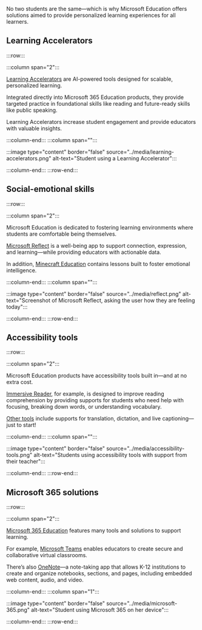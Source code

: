 No two students are the same—which is why Microsoft Education offers solutions aimed to provide personalized learning experiences for all learners.

## Learning Accelerators

:::row:::

:::column span="2":::

[Learning Accelerators](https://www.microsoft.com/education/learning-tools/learning-accelerators) are AI-powered tools designed for scalable, personalized learning.  

Integrated directly into Microsoft 365 Education products, they provide targeted practice in foundational skills like reading and future-ready skills like public speaking.

Learning Accelerators increase student engagement and provide educators with valuable insights.

:::column-end:::
:::column span="":::

:::image type="content" border="false" source="../media/learning-accelerators.png" alt-text="Student using a Learning Accelerator":::

:::column-end:::
:::row-end:::

## Social-emotional skills

:::row:::

:::column span="2":::

Microsoft Education is dedicated to fostering learning environments where students are comfortable being themselves.

[Microsoft Reflect](https://reflect.microsoft.com/) is a well-being app to support connection, expression, and learning—while providing educators with actionable data.

In addition, [Minecraft Education](https://education.minecraft.net/) contains lessons built to foster emotional intelligence.

:::column-end:::
:::column span="":::

:::image type="content" border="false" source="../media/reflect.png" alt-text="Screenshot of Microsoft Reflect, asking the user how they are feeling today":::

:::column-end:::
:::row-end:::

## Accessibility tools

:::row:::

:::column span="2":::

Microsoft Education products have accessibility tools built in—and at no extra cost.

[Immersive Reader](/training/educator-center/product-guides/immersive-reader/), for example, is designed to improve reading comprehension by providing supports for students who need help with focusing, breaking down words, or understanding vocabulary.

[Other tools](https://www.microsoft.com/education/learning-tools/accessibility-tools) include supports for translation, dictation, and live captioning—just to start!

:::column-end:::
:::column span="":::

:::image type="content" border="false" source="../media/accessibility-tools.png" alt-text="Students using accessibility tools with support from their teacher":::

:::column-end:::
:::row-end:::

## Microsoft 365 solutions

:::row:::

:::column span="2":::

[Microsoft 365 Education](https://www.microsoft.com/education/products/microsoft-365) features many tools and solutions to support learning.

For example, [Microsoft Teams](https://www.microsoft.com/education/products/teams) enables educators to create secure and collaborative virtual classrooms.

There’s also [OneNote](https://www.microsoft.com/education/products/onenote)—a note-taking app that allows K-12 institutions to create and organize notebooks, sections, and pages, including embedded web content, audio, and video.

:::column-end:::
:::column span="1":::

:::image type="content" border="false" source="../media/microsoft-365.png" alt-text="Student using Microsoft 365 on her device":::

:::column-end:::
:::row-end:::
